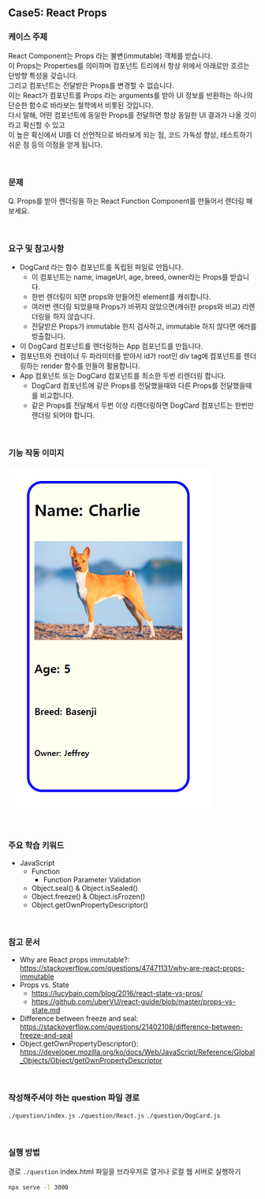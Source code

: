 ## Case5: React Props

### 케이스 주제

React Component는 Props 라는 불변(immutable) 객체를 받습니다.<br>이 Props는 Properties를 의미하며 컴포넌트 트리에서 항상 위에서 아래로만 흐르는 단방향 특성을 갖습니다.<br> 그리고 컴포넌트는 전달받은 Props를 변경할 수 없습니다.<br> 이는 React가 컴포넌트를 Props 라는 arguments를 받아 UI 정보를 반환하는 하나의 단순한 함수로 바라보는 철학에서 비롯된 것입니다.<br> 다시 말해, 어떤 컴포넌트에 동일한 Props를 전달하면 항상 동일한 UI 결과가 나올 것이라고 확신할 수 있고<br> 이 높은 확신에서 UI를 더 선언적으로 바라보게 되는 점, 코드 가독성 향상, 테스트하기 쉬운 점 등의 이점을 얻게 됩니다.

<br>

### 문제

Q. Props를 받아 렌더링을 하는 React Function Component를 만들어서 렌더링 해보세요.

<br>

### 요구 및 참고사항

- DogCard 라는 함수 컴포넌트를 독립된 파일로 만듭니다.
  - 이 컴포넌트는 name, imageUrl, age, breed, owner라는 Props를 받습니다.
  - 한번 렌더링이 되면 props와 만들어진 element를 캐쉬합니다.
  - 여러번 렌더링 되었을때 Props가 바뀌지 않았으면(캐쉬한 props와 비교) 리렌더링을 하지 않습니다.
  - 전달받은 Props가 immutable 한지 검사하고, immutable 하지 않다면 에러를 방출합니다.
- 이 DogCard 컴포넌트를 렌더링하는 App 컴포넌트를 만듭니다.
- 컴포넌트와 컨테이너 두 파라미터를 받아서 id가 root인 div tag에 컴포넌트를 렌더링하는 render 함수를 만들어 활용합니다.
- App 컴포넌트 또는 DogCard 컴포넌트를 최소한 두번 리렌더링 합니다.
  - DogCard 컴포넌트에 같은 Props를 전달했을때와 다른 Props를 전달했을때를 비교합니다.
  - 같은 Props를 전달해서 두번 이상 리렌더링하면 DogCard 컴포넌트는 한번만 렌더링 되어야 합니다.

<br>

### 기능 작동 이미지

![example_image](./example.PNG)

<br>

### 주요 학습 키워드

- JavaScript
  - Function
    - Function Parameter Validation
  - Object.seal() & Object.isSealed()
  - Object.freeze() & Object.isFrozen()
  - Object.getOwnPropertyDescriptor()

<br>

### 참고 문서

- Why are React props immutable?:
  <br>https://stackoverflow.com/questions/47471131/why-are-react-props-immutable
- Props vs. State
  - https://lucybain.com/blog/2016/react-state-vs-pros/
  - https://github.com/uberVU/react-guide/blob/master/props-vs-state.md
- Difference between freeze and seal:
  <br>https://stackoverflow.com/questions/21402108/difference-between-freeze-and-seal
- Object.getOwnPropertyDescriptor():
  <br>https://developer.mozilla.org/ko/docs/Web/JavaScript/Reference/Global_Objects/Object/getOwnPropertyDescriptor

<br>

### 작성해주셔야 하는 question 파일 경로

`./question/index.js`
`./question/React.js`
`./question/DogCard.js`

<br>

### 실행 방법

경로
`./question`
index.html 파일을 브라우저로 열거나 로컬 웹 서버로 실행하기

```bash
npx serve -l 3000
```
